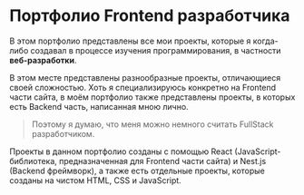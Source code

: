 # Портфолио Frontend разработчика
В этом портфолио представлены все мои проекты, которые я когда-либо создавал в процессе изучения программирования, в частности **веб-разработки**.

В этом месте представлены разнообразные проекты, отличающиеся своей сложностью. Хоть я специализируюсь конкретно на Frontend части сайта, в моём портфолио также представлены проекты, в которых есть Backend часть, написанная мною лично.
> Поэтому я думаю, что меня можно немного считать FullStack разработчиком.

Проекты в данном портфолио созданы с помощью React (JavaScript-библиотека, предназначенная для Frontend части сайта) и Nest.js (Backend фреймворк), а также есть отдельные проекты, которые созданы на чистом HTML, CSS и JavaScript.
